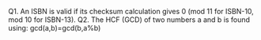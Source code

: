 Q1.     An ISBN is valid if its checksum calculation gives 0 (mod 11 for ISBN-10, mod 10 for ISBN-13).
Q2.     The HCF (GCD) of two numbers a and b is found using:  gcd(a,b)=gcd(b,a%b)
